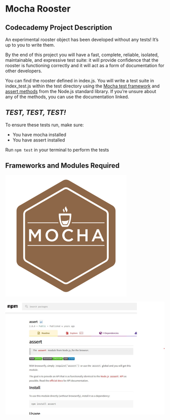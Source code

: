 # Mocha Rooster

## Codecademy Project Description
An experimental rooster object has been developed without any tests! It’s up to you to write them.

By the end of this project you will have a fast, complete, reliable, isolated, maintainable, and expressive test suite: it will provide confidence that the rooster is functioning correctly and it will act as a form of documentation for other developers.

You can find the rooster defined in index.js. You will write a test suite in index_test.js within the test directory using the [Mocha test framework](https://mochajs.org/) and [assert methods](https://nodejs.org/api/assert.html) from the Node.js standard library. If you’re unsure about any of the methods, you can use the documentation linked.

## *TEST, TEST, TEST!*
To ensure these tests run, make sure:
+ You have mocha installed
+ You have assert installed

Run `npm test` in your terminal to perform the tests

## Frameworks and Modules Required

![Mocha Framework](./images/mocha.svg)

![Assert Module](./images/assert.jpg)